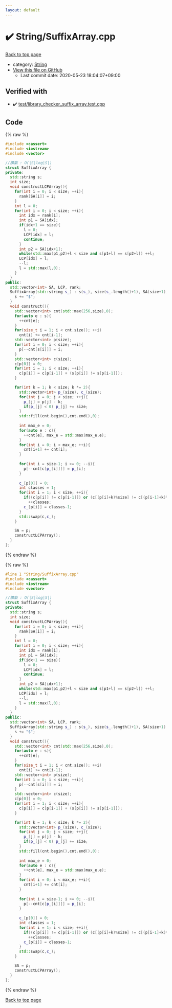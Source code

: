 ```yaml
---
layout: default
---
```


<!-- mathjax config similar to math.stackexchange -->
<script type="text/javascript" async
  src="https://cdnjs.cloudflare.com/ajax/libs/mathjax/2.7.5/MathJax.js?config=TeX-MML-AM_CHTML">
</script>
<script type="text/x-mathjax-config">
  MathJax.Hub.Config({
    TeX: { equationNumbers: { autoNumber: "AMS" }},
    tex2jax: {
      inlineMath: [ ['$','$'] ],
      processEscapes: true
    },
    "HTML-CSS": { matchFontHeight: false },
    displayAlign: "left",
    displayIndent: "2em"
  });
</script>

<script type="text/javascript" src="https://cdnjs.cloudflare.com/ajax/libs/jquery/3.4.1/jquery.min.js"></script>
<script src="https://cdn.jsdelivr.net/npm/jquery-balloon-js@1.1.2/jquery.balloon.min.js" integrity="sha256-ZEYs9VrgAeNuPvs15E39OsyOJaIkXEEt10fzxJ20+2I=" crossorigin="anonymous"></script>
<script type="text/javascript" src="../../assets/js/copy-button.js"></script>
<link rel="stylesheet" href="../../assets/css/copy-button.css" />


# :heavy_check_mark: String/SuffixArray.cpp

<a href="../../index.html">Back to top page</a>

* category: <a href="../../index.html#27118326006d3829667a400ad23d5d98">String</a>
* <a href="{{ site.github.repository_url }}/blob/master/String/SuffixArray.cpp">View this file on GitHub</a>
    - Last commit date: 2020-05-23 18:04:07+09:00




## Verified with

* :heavy_check_mark: <a href="../../verify/test/library_checker_suffix_array.test.cpp.html">test/library_checker_suffix_array.test.cpp</a>


## Code

<a id="unbundled"></a>
{% raw %}
```cpp
#include <cassert>
#include <iostream>
#include <vector>

//構築 : O(|S|log|S|)
struct SuffixArray {
private:
  std::string s;
  int size;
  void constructLCPArray(){
    for(int i = 0; i < size; ++i){
      rank[SA[i]] = i;
    }
    int l = 0;
    for(int i = 0; i < size; ++i){
      int idx = rank[i];
      int p1 = SA[idx];
      if(idx+1 == size){
        l = 0;
        LCP[idx] = l;
        continue;
      }
      int p2 = SA[idx+1];
      while(std::max(p1,p2)+l < size and s[p1+l] == s[p2+l]) ++l;
      LCP[idx] = l;
      --l;
      l = std::max(l,0);
    }
  }
public:
  std::vector<int> SA, LCP, rank;
  SuffixArray(std::string s_) : s(s_), size(s_.length()+1), SA(size+1), LCP(size+1), rank(size+1) {
    s += "$";
  }
  void construct(){
    std::vector<int> cnt(std::max(256,size),0);
    for(auto e : s){
      ++cnt[e];
    }
    for(size_t i = 1; i < cnt.size(); ++i)
      cnt[i] += cnt[i-1];
    std::vector<int> p(size);
    for(int i = 0; i < size; ++i){
      p[--cnt[s[i]]] = i;
    }
    std::vector<int> c(size);
    c[p[0]] = 0;
    for(int i = 1; i < size; ++i){
      c[p[i]] = c[p[i-1]] + (s[p[i]] != s[p[i-1]]);
    }

    for(int k = 1; k < size; k *= 2){
      std::vector<int> p_(size), c_(size);
      for(int j = 0; j < size; ++j){
        p_[j] = p[j] - k;
        if(p_[j] < 0) p_[j] += size;
      }
      std::fill(cnt.begin(),cnt.end(),0);
      
      int max_e = 0;
      for(auto e : c){
        ++cnt[e], max_e = std::max(max_e,e);
      }
      for(int i = 0; i < max_e; ++i){
        cnt[i+1] += cnt[i];
      }
      
      for(int i = size-1; i >= 0; --i){
        p[--cnt[c[p_[i]]]] = p_[i];
      }
      
      c_[p[0]] = 0;
      int classes = 1;
      for(int i = 1; i < size; ++i){
        if((c[p[i]] != c[p[i-1]]) or (c[(p[i]+k)%size] != c[(p[i-1]+k)%size]))
          ++classes;
        c_[p[i]] = classes-1;
      }
      std::swap(c,c_);
    }

    SA = p;
    constructLCPArray();
  }
};


```
{% endraw %}

<a id="bundled"></a>
{% raw %}
```cpp
#line 1 "String/SuffixArray.cpp"
#include <cassert>
#include <iostream>
#include <vector>

//構築 : O(|S|log|S|)
struct SuffixArray {
private:
  std::string s;
  int size;
  void constructLCPArray(){
    for(int i = 0; i < size; ++i){
      rank[SA[i]] = i;
    }
    int l = 0;
    for(int i = 0; i < size; ++i){
      int idx = rank[i];
      int p1 = SA[idx];
      if(idx+1 == size){
        l = 0;
        LCP[idx] = l;
        continue;
      }
      int p2 = SA[idx+1];
      while(std::max(p1,p2)+l < size and s[p1+l] == s[p2+l]) ++l;
      LCP[idx] = l;
      --l;
      l = std::max(l,0);
    }
  }
public:
  std::vector<int> SA, LCP, rank;
  SuffixArray(std::string s_) : s(s_), size(s_.length()+1), SA(size+1), LCP(size+1), rank(size+1) {
    s += "$";
  }
  void construct(){
    std::vector<int> cnt(std::max(256,size),0);
    for(auto e : s){
      ++cnt[e];
    }
    for(size_t i = 1; i < cnt.size(); ++i)
      cnt[i] += cnt[i-1];
    std::vector<int> p(size);
    for(int i = 0; i < size; ++i){
      p[--cnt[s[i]]] = i;
    }
    std::vector<int> c(size);
    c[p[0]] = 0;
    for(int i = 1; i < size; ++i){
      c[p[i]] = c[p[i-1]] + (s[p[i]] != s[p[i-1]]);
    }

    for(int k = 1; k < size; k *= 2){
      std::vector<int> p_(size), c_(size);
      for(int j = 0; j < size; ++j){
        p_[j] = p[j] - k;
        if(p_[j] < 0) p_[j] += size;
      }
      std::fill(cnt.begin(),cnt.end(),0);
      
      int max_e = 0;
      for(auto e : c){
        ++cnt[e], max_e = std::max(max_e,e);
      }
      for(int i = 0; i < max_e; ++i){
        cnt[i+1] += cnt[i];
      }
      
      for(int i = size-1; i >= 0; --i){
        p[--cnt[c[p_[i]]]] = p_[i];
      }
      
      c_[p[0]] = 0;
      int classes = 1;
      for(int i = 1; i < size; ++i){
        if((c[p[i]] != c[p[i-1]]) or (c[(p[i]+k)%size] != c[(p[i-1]+k)%size]))
          ++classes;
        c_[p[i]] = classes-1;
      }
      std::swap(c,c_);
    }

    SA = p;
    constructLCPArray();
  }
};


```
{% endraw %}

<a href="../../index.html">Back to top page</a>

